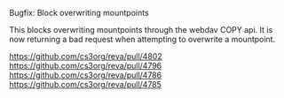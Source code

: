 Bugfix: Block overwriting mountpoints

This blocks overwriting mountpoints through the webdav COPY api. It is now returning a bad request when attempting to overwrite a mountpoint.

https://github.com/cs3org/reva/pull/4802
https://github.com/cs3org/reva/pull/4796
https://github.com/cs3org/reva/pull/4786
https://github.com/cs3org/reva/pull/4785
